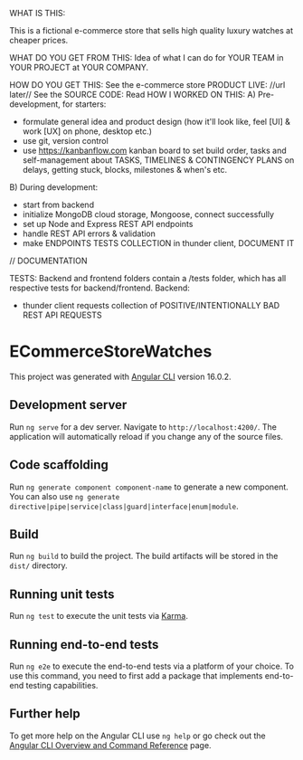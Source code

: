 WHAT IS THIS:

This is a fictional e-commerce store that sells high quality luxury watches at cheaper prices.

WHAT DO YOU GET FROM THIS:
Idea of what I can do for YOUR TEAM in YOUR PROJECT at YOUR COMPANY.

HOW DO YOU GET THIS:
See the e-commerce store PRODUCT LIVE: //url later//
See the SOURCE CODE:
Read HOW I WORKED ON THIS:
A) Pre-development, for starters:

- formulate general idea and product design (how it'll look like, feel [UI] & work [UX] on phone, desktop etc.)
- use git, version control
- use https://kanbanflow.com kanban board to set build order, tasks and self-management about TASKS, TIMELINES & CONTINGENCY PLANS on delays, getting stuck, blocks, milestones & when's etc.

B) During development:

- start from backend
- initialize MongoDB cloud storage, Mongoose, connect successfully
- set up Node and Express REST API endpoints
- handle REST API errors & validation
- make ENDPOINTS TESTS COLLECTION in thunder client, DOCUMENT IT

// DOCUMENTATION

TESTS:
Backend and frontend folders contain a /tests folder, which has all respective tests for backend/frontend.
Backend:

- thunder client requests collection of POSITIVE/INTENTIONALLY BAD REST API REQUESTS

# ECommerceStoreWatches

This project was generated with [Angular CLI](https://github.com/angular/angular-cli) version 16.0.2.

## Development server

Run `ng serve` for a dev server. Navigate to `http://localhost:4200/`. The application will automatically reload if you change any of the source files.

## Code scaffolding

Run `ng generate component component-name` to generate a new component. You can also use `ng generate directive|pipe|service|class|guard|interface|enum|module`.

## Build

Run `ng build` to build the project. The build artifacts will be stored in the `dist/` directory.

## Running unit tests

Run `ng test` to execute the unit tests via [Karma](https://karma-runner.github.io).

## Running end-to-end tests

Run `ng e2e` to execute the end-to-end tests via a platform of your choice. To use this command, you need to first add a package that implements end-to-end testing capabilities.

## Further help

To get more help on the Angular CLI use `ng help` or go check out the [Angular CLI Overview and Command Reference](https://angular.io/cli) page.
